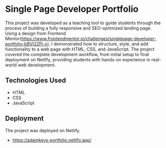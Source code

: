 # Single Page Developer Portfolio

This project was developed as a teaching tool to guide students through the process of building a fully responsive and SEO-optimized landing page. Using a design from Frontend Mentor(https://www.frontendmentor.io/challenges/singlepage-developer-portfolio-bBVj2ZPi-x), 
I demonstrated how to structure, style, and add functionality to a web page with HTML, CSS, and JavaScript. The project covered the complete development workflow, from initial setup to final deployment on Netlify, providing students with hands-on experience 
in real-world web development.

## Technologies Used
- HTML
- CSS
- JavaScript

## Deployment
The project was deployed on Netlify. 
- https://adamkeys-portfolio.netlify.app/
